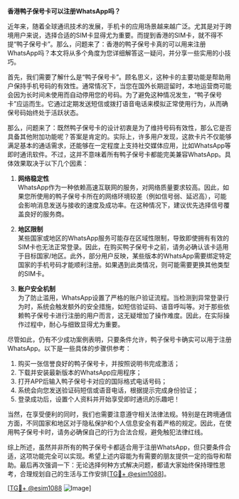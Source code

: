 **香港鸭子保号卡可以注册WhatsApp吗？**

近年来，随着全球通讯技术的发展，手机卡的应用场景越来越广泛。尤其是对于跨境用户来说，选择合适的SIM卡显得尤为重要。而提到香港的SIM卡，就不得不提“鸭子保号卡”。那么，问题来了：香港的鸭子保号卡真的可以用来注册WhatsApp吗？本文将从多个角度为您详细解答这一疑问，并分享一些实用的小技巧。

首先，我们需要了解什么是“鸭子保号卡”。顾名思义，这种卡的主要功能是帮助用户保持手机号码的有效性。通常情况下，当您在国外长期逗留时，本地运营商可能会因为长时间未使用而自动停用您的号码。为了避免这种情况发生，“鸭子保号卡”应运而生。它通过定期发送短信或拨打语音电话来模拟正常使用行为，从而确保号码始终处于活跃状态。

那么，问题来了：既然鸭子保号卡的设计初衷是为了维持号码有效性，那么它是否具备其他附加功能呢？答案是肯定的。实际上，许多用户发现，这款卡片不仅能够满足基本的通话需求，还能够在一定程度上支持社交媒体应用，比如WhatsApp等即时通讯软件。不过，这并不意味着所有鸭子保号卡都能完美兼容WhatsApp。具体效果取决于以下几个因素：

1. **网络稳定性**  
   WhatsApp作为一种依赖高速互联网的服务，对网络质量要求较高。因此，如果您所使用的鸭子保号卡所在的网络环境较差（例如信号弱、延迟高），可能会影响消息发送与接收的速度及成功率。在这种情况下，建议优先选择信号覆盖良好的服务商。

2. **地区限制**  
   某些国家或地区的WhatsApp服务可能存在区域性限制，导致即使拥有有效的SIM卡也无法正常登录。因此，在购买鸭子保号卡之前，请务必确认该卡适用于目标国家/地区。此外，部分用户反映，某些版本的WhatsApp需要绑定特定国家的手机号码才能顺利注册。如果遇到此类情况，则可能需要更换其他类型的SIM卡。

3. **账户安全机制**  
   为了防止滥用，WhatsApp设置了严格的账户验证流程。当检测到异常登录行为时，系统会触发额外的安全措施，如短信验证码、语音呼叫等。对于那些依赖鸭子保号卡进行注册的用户而言，这无疑增加了操作难度。因此，在实际操作过程中，耐心与细致显得尤为重要。

尽管如此，仍有不少成功案例表明，只要条件允许，鸭子保号卡确实可以用于注册WhatsApp。以下是一些具体的步骤供参考：

1. 购买一张信誉良好的鸭子保号卡，并按照说明书完成激活；
2. 下载并安装最新版本的WhatsApp应用程序；
3. 打开APP后输入鸭子保号卡对应的国际格式电话号码；
4. 系统会向您发送验证码短信或语音电话，根据提示完成身份验证；
5. 登录成功后，设置个人资料并开始享受即时通讯的乐趣吧！

当然，在享受便利的同时，我们也需要注意遵守相关法律法规。特别是在跨境通信方面，不同国家和地区对于隐私保护和个人信息安全有着严格的规定。因此，在使用鸭子保号卡时，请务必确保自己的行为合法合规，避免触犯法律红线。

综上所述，虽然并非所有的鸭子保号卡都适合用于注册WhatsApp，但只要条件合适，这项功能完全可以实现。希望上述内容能为有需要的朋友提供一定的指导和帮助。最后再次强调一下：无论选择何种方式解决问题，都请大家始终保持理性思考，合理规划自己的生活与工作安排[[TG💪+ @esim1088](https://t.me/s/esim1088)]。

[[TG💪+ @esim1088](https://t.me/s/esim1088) ![Image](https://i.postimg.cc/4NQfJmqS/Snipaste-2025-05-13-00-14-12.png)]
